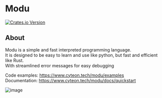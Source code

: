 # Modu
<a href="https://crates.io/crates/modu">
  <img alt="Crates.io Version" src="https://img.shields.io/crates/v/modu?style=for-the-badge">
</a>

## About

Modu is a simple and fast interpreted programming language. \
It is designed to be easy to learn and use like python, but fast and efficient like Rust. \
With streamlined error messages for easy debugging

Code examples: https://www.cyteon.tech/modu/examples \
Documentation: https://www.cyteon.tech/modu/docs/quickstart

![image](https://github.com/user-attachments/assets/c7e4d037-f333-412b-a10f-26bef5f2adc3)
